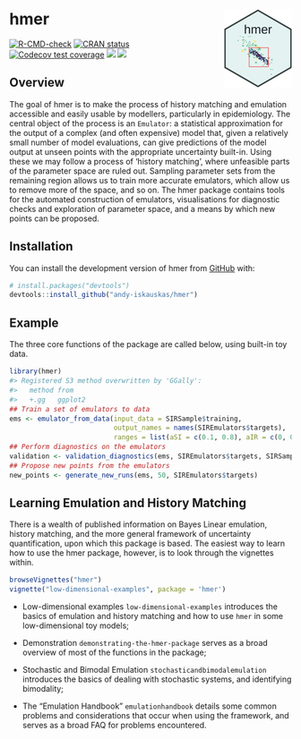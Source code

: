 
<!-- README.md is generated from README.Rmd. Please edit that file -->

# hmer <img src="man/figures/logo.png" align="right" height="139" />

<!-- badges: start -->

[![R-CMD-check](https://github.com/andy-iskauskas/hmer/actions/workflows/R-CMD-check.yaml/badge.svg)](https://github.com/andy-iskauskas/hmer/actions/workflows/R-CMD-check.yaml)
[![CRAN
status](https://www.r-pkg.org/badges/version/hmer)](https://CRAN.R-project.org/package=hmer)
[![Codecov test
coverage](https://codecov.io/gh/andy-iskauskas/hmer/branch/master/graph/badge.svg)](https://app.codecov.io/gh/andy-iskauskas/hmer?branch=master)
[![](http://cranlogs.r-pkg.org/badges/grand-total/hmer?color=blue)](https://cran.r-project.org/package=hmer)
[![](http://cranlogs.r-pkg.org/badges/last-week/hmer?color=yellow)](https://cran.r-project.org/package=hmer)
<!-- badges: end -->

## Overview

The goal of hmer is to make the process of history matching and
emulation accessible and easily usable by modellers, particularly in
epidemiology. The central object of the process is an `Emulator`: a
statistical approximation for the output of a complex (and often
expensive) model that, given a relatively small number of model
evaluations, can give predictions of the model output at unseen points
with the appropriate uncertainty built-in. Using these we may follow a
process of ‘history matching’, where unfeasible parts of the parameter
space are ruled out. Sampling parameter sets from the remaining region
allows us to train more accurate emulators, which allow us to remove
more of the space, and so on. The hmer package contains tools for the
automated construction of emulators, visualisations for diagnostic
checks and exploration of parameter space, and a means by which new
points can be proposed.

## Installation

You can install the development version of hmer from
[GitHub](https://github.com/) with:

``` r
# install.packages("devtools")
devtools::install_github("andy-iskauskas/hmer")
```

## Example

The three core functions of the package are called below, using built-in
toy data.

``` r
library(hmer)
#> Registered S3 method overwritten by 'GGally':
#>   method from   
#>   +.gg   ggplot2
## Train a set of emulators to data
ems <- emulator_from_data(input_data = SIRSample$training,
                          output_names = names(SIREmulators$targets),
                          ranges = list(aSI = c(0.1, 0.8), aIR = c(0, 0.5), aSR = c(0, 0.05)))
## Perform diagnostics on the emulators
validation <- validation_diagnostics(ems, SIREmulators$targets, SIRSample$validation, plt = FALSE)
## Propose new points from the emulators
new_points <- generate_new_runs(ems, 50, SIREmulators$targets)
```

## Learning Emulation and History Matching

There is a wealth of published information on Bayes Linear emulation,
history matching, and the more general framework of uncertainty
quantification, upon which this package is based. The easiest way to
learn how to use the hmer package, however, is to look through the
vignettes within.

``` r
browseVignettes("hmer")
vignette("low-dimensional-examples", package = 'hmer')
```

-   Low-dimensional examples `low-dimensional-examples` introduces the
    basics of emulation and history matching and how to use `hmer` in
    some low-dimensional toy models;

-   Demonstration `demonstrating-the-hmer-package` serves as a broad
    overview of most of the functions in the package;

-   Stochastic and Bimodal Emulation `stochasticandbimodalemulation`
    introduces the basics of dealing with stochastic systems, and
    identifying bimodality;

-   The “Emulation Handbook” `emulationhandbook` details some common
    problems and considerations that occur when using the framework, and
    serves as a broad FAQ for problems encountered.
